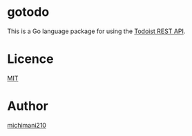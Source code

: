 gotodo
===

This is a Go language package for using the [Todoist REST API](https://developer.todoist.com/rest/v1/#overview).

# Licence

[MIT](https://github.com/michimani/gotwi/blob/gotodo/LICENCE)

# Author

[michimani210](https://twitter.com/michimani210)

